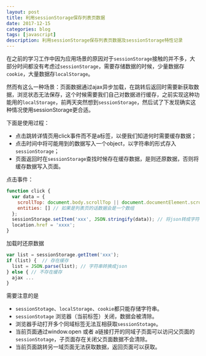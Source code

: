 ```yaml
---
layout: post
title: 利用sessionStorage保存列表页数据
date: 2017-12-15
categories: blog
tags: [javascript]
description: 利用sessionStorage保存列表页数据及sessionStorage特性记录
---
```


在之前的学习工作中因为应用场景的原因对于`sessionStorage`接触的并不多，大部分时间都没有考虑过`sessionStorage`，需要存储数据的时候，少量数据存`cookie`，大量数据存`localStorage`。

然而有这么一种场景：页面数据通过ajax异步加载，在跳转后返回时需要新获取数据，浏览状态无法保存，这个时候需要我们自己对数据进行缓存，之前实现这种功能用的`localStorage`，前两天突然想到`sessionStorage`，然后试了下发现确实这种情况使用sessionStorage更合适。

下面是使用过程：
- 点击跳转详情页用click事件而不是a标签，以便我们知道何时需要缓存数据；
- 点击时间中将可能用到的数据写入一个object，以字符串的形式存入`sessionStorage`；
- 页面返回时在`sessionStorage`查找时候存在缓存数据，是则还原数据，否则将缓存数据写入页面。

点击事件：

```javascript
function click {
  var data = {
    scrollTop: document.body.scrollTop || document.documentElement.scrollTop,
    entities: [] // 如果是列表页的话数据会是一个数组
  };
  sessionStorage.setItem('xxx', JSON.stringify(data)); // 将json转成字符串写入sessionStorage
  location.href = 'xxxx';
}

```

加载时还原数据

```javascript
var list = sessionStorage.getItem('xxx');
if (list) {  // 存在缓存
  list = JSON.parse(list); // 字符串转换成json
} else { // 不存在缓存
  ajax ...
}

```
需要注意的是
- `sessionStotage`、`localStorage`、`cookie`都只能存储字符串。
- `sessionStotage` 浏览器（当前标签）关闭，数据会被清除。
- 浏览器手动打开多个同域标签无法互相获取`sessionStotage`。
- 当前页面通过window.open 或者 a链接打开的同域子页面可以访问父页面的`sessionStotage`，子页面存在关闭父页面数据不会清除。
- 当前页面跳转另一域页面无法获取数据，返回页面可以获取。